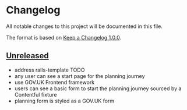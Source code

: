 # Changelog

All notable changes to this project will be documented in this file.

The format is based on [Keep a Changelog 1.0.0].

## [Unreleased]

- address rails-template TODO
- any user can see a start page for the planning journey
- use GOV.UK Frontend framework
- users can see a basic form to start the planning journey sourced by a
Contentful fixture
- planning form is styled as a GOV.UK form

[unreleased]: TODO
[keep a changelog 1.0.0]: https://keepachangelog.com/en/1.0.0/
